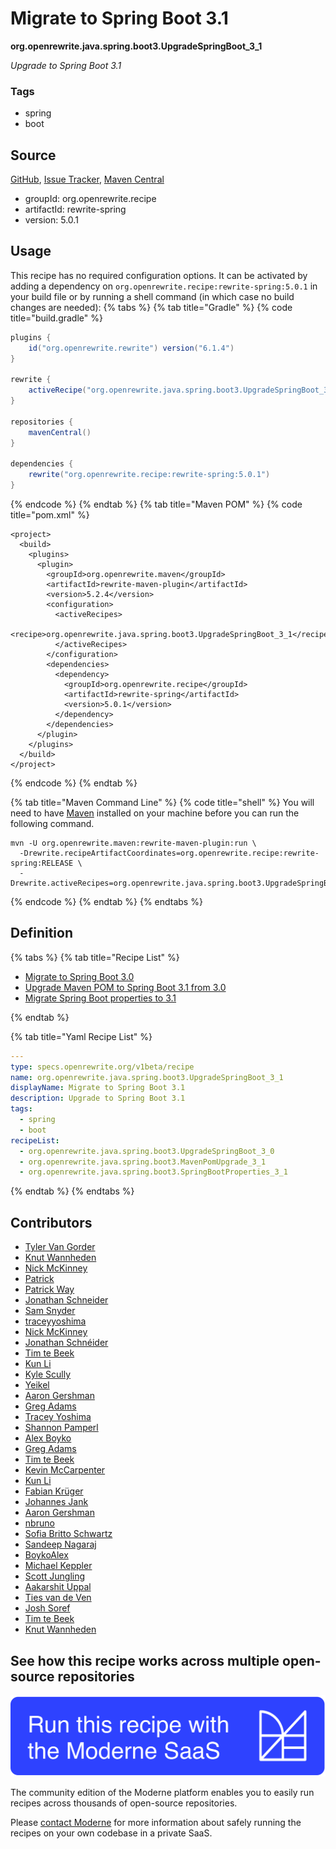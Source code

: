 # Migrate to Spring Boot 3.1

**org.openrewrite.java.spring.boot3.UpgradeSpringBoot\_3\_1**

_Upgrade to Spring Boot 3.1_

### Tags

* spring
* boot

## Source

[GitHub](https://github.com/openrewrite/rewrite-spring/blob/main/src/main/resources/META-INF/rewrite/spring-boot-31.yml), [Issue Tracker](https://github.com/openrewrite/rewrite-spring/issues), [Maven Central](https://central.sonatype.com/artifact/org.openrewrite.recipe/rewrite-spring/5.0.1/jar)

* groupId: org.openrewrite.recipe
* artifactId: rewrite-spring
* version: 5.0.1


## Usage

This recipe has no required configuration options. It can be activated by adding a dependency on `org.openrewrite.recipe:rewrite-spring:5.0.1` in your build file or by running a shell command (in which case no build changes are needed): 
{% tabs %}
{% tab title="Gradle" %}
{% code title="build.gradle" %}
```groovy
plugins {
    id("org.openrewrite.rewrite") version("6.1.4")
}

rewrite {
    activeRecipe("org.openrewrite.java.spring.boot3.UpgradeSpringBoot_3_1")
}

repositories {
    mavenCentral()
}

dependencies {
    rewrite("org.openrewrite.recipe:rewrite-spring:5.0.1")
}
```
{% endcode %}
{% endtab %}
{% tab title="Maven POM" %}
{% code title="pom.xml" %}
```markup
<project>
  <build>
    <plugins>
      <plugin>
        <groupId>org.openrewrite.maven</groupId>
        <artifactId>rewrite-maven-plugin</artifactId>
        <version>5.2.4</version>
        <configuration>
          <activeRecipes>
            <recipe>org.openrewrite.java.spring.boot3.UpgradeSpringBoot_3_1</recipe>
          </activeRecipes>
        </configuration>
        <dependencies>
          <dependency>
            <groupId>org.openrewrite.recipe</groupId>
            <artifactId>rewrite-spring</artifactId>
            <version>5.0.1</version>
          </dependency>
        </dependencies>
      </plugin>
    </plugins>
  </build>
</project>
```
{% endcode %}
{% endtab %}

{% tab title="Maven Command Line" %}
{% code title="shell" %}
You will need to have [Maven](https://maven.apache.org/download.cgi) installed on your machine before you can run the following command.

```shell
mvn -U org.openrewrite.maven:rewrite-maven-plugin:run \
  -Drewrite.recipeArtifactCoordinates=org.openrewrite.recipe:rewrite-spring:RELEASE \
  -Drewrite.activeRecipes=org.openrewrite.java.spring.boot3.UpgradeSpringBoot_3_1
```
{% endcode %}
{% endtab %}
{% endtabs %}

## Definition

{% tabs %}
{% tab title="Recipe List" %}
* [Migrate to Spring Boot 3.0](../../../java/spring/boot3/upgradespringboot_3_0.md)
* [Upgrade Maven POM to Spring Boot 3.1 from 3.0](../../../java/spring/boot3/mavenpomupgrade_3_1.md)
* [Migrate Spring Boot properties to 3.1](../../../java/spring/boot3/springbootproperties_3_1.md)

{% endtab %}

{% tab title="Yaml Recipe List" %}
```yaml
---
type: specs.openrewrite.org/v1beta/recipe
name: org.openrewrite.java.spring.boot3.UpgradeSpringBoot_3_1
displayName: Migrate to Spring Boot 3.1
description: Upgrade to Spring Boot 3.1
tags:
  - spring
  - boot
recipeList:
  - org.openrewrite.java.spring.boot3.UpgradeSpringBoot_3_0
  - org.openrewrite.java.spring.boot3.MavenPomUpgrade_3_1
  - org.openrewrite.java.spring.boot3.SpringBootProperties_3_1

```
{% endtab %}
{% endtabs %}

## Contributors
* [Tyler Van Gorder](tkvangorder@users.noreply.github.com)
* [Knut Wannheden](knut@moderne.io)
* [Nick McKinney](mckinneynichoals@gmail.com)
* [Patrick](patway99@gmail.com)
* [Patrick Way](pway99@users.noreply.github.com)
* [Jonathan Schneider](jkschneider@gmail.com)
* [Sam Snyder](sam@moderne.io)
* [traceyyoshima](tracey.yoshima@gmail.com)
* [Nick McKinney](mckinneynicholas@gmail.com)
* [Jonathan Schnéider](jkschneider@gmail.com)
* [Tim te Beek](tim.te.beek@jdriven.com)
* [Kun Li](122563761+kunli2@users.noreply.github.com)
* [Kyle Scully](scullykns@gmail.com)
* [Yeikel](yeikel@users.noreply.github.com)
* [Aaron Gershman](aegershman@gmail.com)
* [Greg Adams](gadams@gmail.com)
* [Tracey Yoshima](tracey.yoshima@gmail.com)
* [Shannon Pamperl](shanman190@gmail.com)
* [Alex Boyko](aboyko@vmware.com)
* [Greg Adams](greg@moderne.io)
* [Tim te Beek](tim@moderne.io)
* [Kevin McCarpenter](kevin@moderne.io)
* [Kun Li](kun@moderne.io)
* [Fabian Krüger](56278322+fabapp2@users.noreply.github.com)
* [Johannes Jank](johannes.wengert@googlemail.com)
* [Aaron Gershman](5619476+aegershman@users.noreply.github.com)
* [nbruno](nbruno@users.noreply.github.com)
* [Sofia Britto Schwartz](sofia.b.schwartz@gmail.com)
* [Sandeep Nagaraj](59915704+sanagaraj-pivotal@users.noreply.github.com)
* [BoykoAlex](aboyko@pivotal.io)
* [Michael Keppler](bananeweizen@gmx.de)
* [Scott Jungling](scott.jungling@gmail.com)
* [Aakarshit Uppal](26065812+aksh1618@users.noreply.github.com)
* [Ties van de Ven](1215166+vandeven@users.noreply.github.com)
* [Josh Soref](2119212+jsoref@users.noreply.github.com)
* [Tim te Beek](timtebeek@gmail.com)
* [Knut Wannheden](knut.wannheden@gmail.com)


## See how this recipe works across multiple open-source repositories

[![Moderne Link Image](/.gitbook/assets/ModerneRecipeButton.png)](https://app.moderne.io/recipes/org.openrewrite.java.spring.boot3.UpgradeSpringBoot_3_1)

The community edition of the Moderne platform enables you to easily run recipes across thousands of open-source repositories.

Please [contact Moderne](https://moderne.io/product) for more information about safely running the recipes on your own codebase in a private SaaS.

